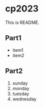 # cp2023

This is README.
## Part1
- item1
- item2

## Part2
1. sunday
1. monday
1. tuesday
1. wednesday
